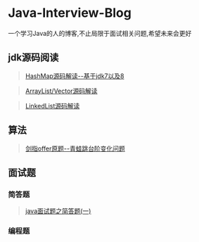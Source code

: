 # Java-Interview-Blog
一个学习Java的人的博客,不止局限于面试相关问题,希望未来会更好

## jdk源码阅读

> [HashMap源码解读--基于jdk7以及8](https://github.com/cicicc/Java-Interview-Blog/blob/master/javase/HashMap%E6%BA%90%E7%A0%81%E8%A7%A3%E8%AF%BB.md)

> [ArrayList/Vector源码解读](https://github.com/cicicc/Java-Interview-Blog/blob/master/javase/HashMap%E6%BA%90%E7%A0%81%E8%A7%A3%E8%AF%BB.md)

> [LinkedList源码解读](https://github.com/cicicc/Java-Interview-Blog/blob/master/javase/HashMap%E6%BA%90%E7%A0%81%E8%A7%A3%E8%AF%BB.md)
## 算法

>[剑指offer原题--青蛙跳台阶变化问题](https://github.com/cicicc/Java-Interview-Blog/blob/master/algorithm/jumpfloor.md)

## 面试题

### 简答题

>[java面试题之简答题(一)](https://github.com/cicicc/Java-Interview-Blog/blob/master/interviewQuestions/Java%E9%9D%A2%E8%AF%95%E9%A2%98%E4%B9%8B%E7%AE%80%E7%AD%94%E9%A2%98(%E4%B8%80).md)


### 编程题
